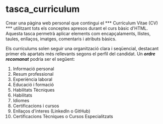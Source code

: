 # tasca_curriculum

Crear una pàgina web personal que contingui el *** Currículum Vitae (CV) *** utilitzant tots els conceptes apresos durant el curs bàsic d'HTML. Aquesta tasca permetrà aplicar elements com encapçalaments, llistes, taules, enllaços, imatges, comentaris i atributs bàsics.

Els currículums solen seguir una organització clara i seqüencial, destacant primer els apartats més rellevants segons el perfil del candidat. Un ***ordre recomanat*** podria ser el següent:

1. Informació personal
2. Resum professional
3. Experiència laboral
4. Educació i formació
5. Habilitats Tècniques
6. Habilitats
7. Idiomes
8. Certificacions i cursos
9. Enllaços d'interes (LinkedIn o GitHub)
10. Certificacions Tècniques o Cursos Especialitzats
